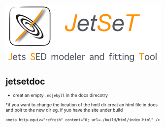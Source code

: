 ![img](./docs/_images/logo_large.png)

# jetsetdoc

* creat an empty  `.nojekyll` in the docs direcotry

*if you want to change the location of the hmtl dir creat an html file in docs and poit to the new dir
  eg. if yuo have the site under build 

  `<meta http-equiv="refresh" content="0; url=./build/html/index.html" />`
